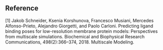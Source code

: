 ## Reference

[1] Jakob Schneider, Ksenia Korshunova, Francesco Musiani, Mercedes Alfonso-Prieto, Alejandro Giorgetti, and Paolo Carloni. Predicting ligand binding poses for low-resolution membrane protein models: Perspectives from multiscale simulations. Biochemical and Biophysical Research Communications, 498(2):366–374, 2018. Multiscale Modeling.